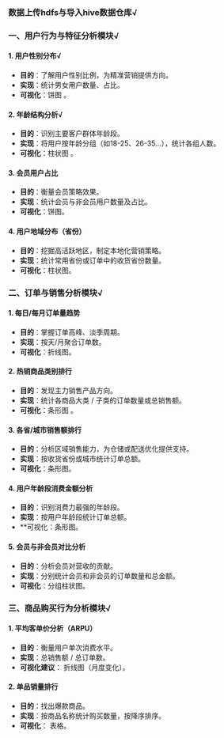 ### 数据上传hdfs与导入hive数据仓库√



###  **一、用户行为与特征分析模块**√

#### 1. 用户性别分布√

- **目的**：了解用户性别比例，为精准营销提供方向。
- **实现**：统计男女用户数量、占比。
- **可视化**：饼图 。

#### 2. 年龄结构分析√

- **目的**：识别主要客户群体年龄段。
- **实现**：将用户按年龄分组（如18-25、26-35...），统计各组人数。
- **可视化**：柱状图 。

#### 3. 会员用户占比

- **目的**：衡量会员策略效果。
- **实现**：统计会员与非会员用户数量及占比。
- **可视化**：饼图。

#### 4. 用户地域分布（省份）

- **目的**：挖掘高活跃地区，制定本地化营销策略。
- **实现**：统计常用省份或订单中的收货省份数量。
- **可视化**：柱状图。

### **二、订单与销售分析模块**√

#### 1. 每日/每月订单量趋势

- **目的**：掌握订单高峰、淡季周期。
- **实现**：按天/月聚合订单数。
- **可视化**：折线图。

#### 2. 热销商品类别排行

- **目的**：发现主力销售产品方向。
- **实现**：统计各商品大类 / 子类的订单数量或总销售额。
- **可视化**：条形图 。

#### 3. 各省/城市销售额排行

- **目的**：分析区域销售能力，为仓储或配送优化提供支持。
- **实现**：按收货省份或城市统计订单总额。
- **可视化**：条形图。

#### 4. 用户年龄段消费金额分析

- **目的**：识别消费力最强的年龄段。
- **实现**：按用户年龄段统计订单总额。
- **可视化：条形图。

#### 5. 会员与非会员对比分析

- **目的**：分析会员对营收的贡献。
- **实现**：分别统计会员和非会员的订单数量和总金额。
- **可视化**：分组柱状图。

### **三、商品购买行为分析模块**√

#### 1. 平均客单价分析（ARPU）

- **目的**：衡量用户单次消费水平。
- **实现**：总销售额 / 总订单数。
- **可视化建议**： 折线图（月度变化）。

#### 2. 单品销量排行

- **目的**：找出爆款商品。
- **实现**：按商品名称统计购买数量，按降序排序。
- **可视化**： 表格。
